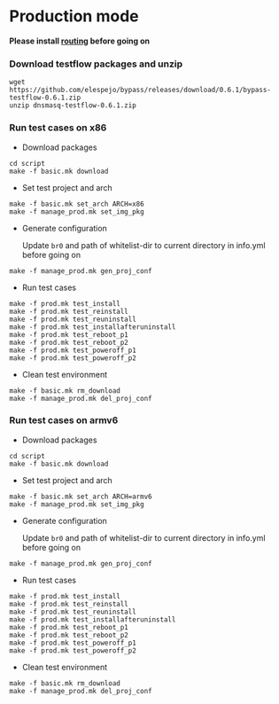 # Production mode

**Please install [routing](https://hilanderas.github.io/routing/usage/quickstart/INSTALL.html) before going on**
### Download testflow packages and unzip
```
wget https://github.com/elespejo/bypass/releases/download/0.6.1/bypass-testflow-0.6.1.zip
unzip dnsmasq-testflow-0.6.1.zip
```

### Run test cases on x86

* Download packages
```
cd script
make -f basic.mk download
```

* Set test project and arch
```
make -f basic.mk set_arch ARCH=x86
make -f manage_prod.mk set_img_pkg
```

* Generate configuration 

	Update `br0` and path of whitelist-dir to current directory in info.yml before going on
```
make -f manage_prod.mk gen_proj_conf 
```

* Run test cases

```
make -f prod.mk test_install
make -f prod.mk test_reinstall
make -f prod.mk test_reuninstall
make -f prod.mk test_installafteruninstall
make -f prod.mk test_reboot_p1
make -f prod.mk test_reboot_p2
make -f prod.mk test_poweroff_p1
make -f prod.mk test_poweroff_p2
```

* Clean test environment
```
make -f basic.mk rm_download
make -f manage_prod.mk del_proj_conf
```



### Run test cases on armv6

* Download packages
```
cd script
make -f basic.mk download
```

* Set test project and arch
```
make -f basic.mk set_arch ARCH=armv6
make -f manage_prod.mk set_img_pkg
```

* Generate configuration 

	Update `br0` and path of whitelist-dir to current directory in info.yml before going on
```
make -f manage_prod.mk gen_proj_conf 
```

* Run test cases

```
make -f prod.mk test_install
make -f prod.mk test_reinstall
make -f prod.mk test_reuninstall
make -f prod.mk test_installafteruninstall
make -f prod.mk test_reboot_p1
make -f prod.mk test_reboot_p2
make -f prod.mk test_poweroff_p1
make -f prod.mk test_poweroff_p2
```


* Clean test environment
```
make -f basic.mk rm_download
make -f manage_prod.mk del_proj_conf
```
